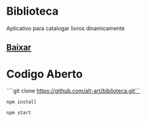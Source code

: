 # Biblioteca
Aplicativo para catalogar livros dinamicamente

## [Baixar](https://github.com/alt-art/biblioteca/releases "Baixar")

# Codigo Aberto

````git clone https://github.com/alt-art/biblioteca.git```

```npm install```

```npm start```